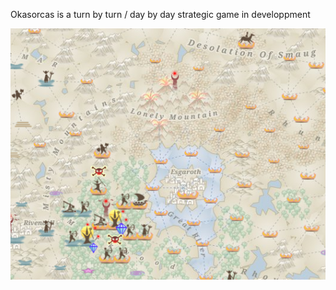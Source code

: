 Okasorcas is a turn by turn / day by day strategic game in developpment

![Okasorcas](/public/images/map_sample.PNG)

